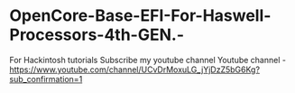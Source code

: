 # OpenCore-Base-EFI-For-Haswell-Processors-4th-GEN.-
For Hackintosh tutorials Subscribe my youtube channel  Youtube channel - https://www.youtube.com/channel/UCvDrMoxuLG_jYjDzZ5bG6Kg?sub_confirmation=1
